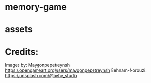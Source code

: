 # memory-game
# assets
# Credits: 
Images by: 
Maygonpepetreynsh https://opengameart.org/users/maygonpepetreynsh
Behnam-Norouzi: https://unsplash.com/@behy_studio
